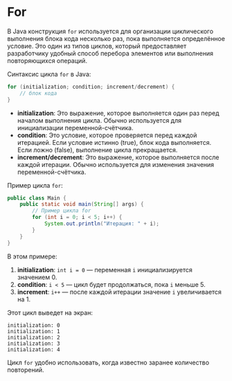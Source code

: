 # For
В Java конструкция `for` используется для организации циклического выполнения блока кода несколько раз, пока выполняется определённое условие. Это один из типов циклов, который предоставляет разработчику удобный способ перебора элементов или выполнения повторяющихся операций.

Синтаксис цикла `for` в Java:
```java
for (initialization; condition; increment/decrement) {
    // блок кода
}
```
+ **initialization**: Это выражение, которое выполняется один раз перед началом выполнения цикла. Обычно используется для инициализации переменной-счётчика.
+ **condition**: Это условие, которое проверяется перед каждой итерацией. Если условие истинно (true), блок кода выполняется. Если ложно (false), выполнение цикла прекращается.
+ **increment/decrement**: Это выражение, которое выполняется после каждой итерации. Обычно используется для изменения значения переменной-счётчика.

Пример цикла `for`:
```java
public class Main {
    public static void main(String[] args) {
        // Пример цикла for
        for (int i = 0; i < 5; i++) {
            System.out.println("Итерация: " + i);
        }
    }
}
```
В этом примере:
1. **initialization**: `int i = 0` — переменная `i` инициализируется значением 0.
2. **condition**: `i < 5` — цикл будет продолжаться, пока `i` меньше 5.
3. **increment**: `i++` — после каждой итерации значение `i` увеличивается на 1.

Этот цикл выведет на экран:
```
initialization: 0
initialization: 1
initialization: 2
initialization: 3
initialization: 4
```
Цикл `for` удобно использовать, когда известно заранее количество повторений.
